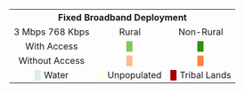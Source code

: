<table class="tbl-data">
<tr>
  <th colspan="3" class="center"><strong>Fixed Broadband Deployment</strong></th>
<tr>
  <td class="center">3 Mbps 768 Kbps</td>
  <td class="center">Rural</td>
  <td class="center">Non-Rural</td>
</tr>
<tr>
  <td class="center">With Access</td>
  <td class="center"><span style='color:#80c85a'>▉</td>
  <td class="center"><span style='color:#329000'>▉</td>
</tr>
<tr>
  <td class="center">Without Access</td>
  <td class="center"><span style='color:#ffb996'>▉</td>
  <td class="center"><span style='color:#ff8240'>▉</td>
</tr>
<tr>
  <td class="center"><span style='color:#deedef'>▉ </span>Water</td>
  <td class="center"><span style='color:#fffde3'>▉ </span>Unpopulated</td>
  <td class="center"><span style='color:#a60000'>▉ </span>Tribal Lands</td>
</tr> 
</table>

<style type="text/css">
.ts-map .wax-legend {
  max-width:400px !important;
  max-height:300px !important;
  overflow:visible !important;
  width:auto\9 !important;
}
 .tbl-data th.center, td.center {
 text-align: center;
 }
 .tbl-data td, .tbl-data th {
 border: none;
 }
</style>
